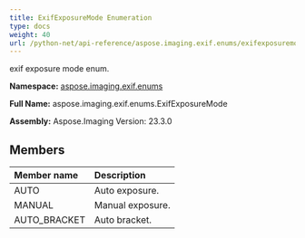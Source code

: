 ```yaml
---
title: ExifExposureMode Enumeration
type: docs
weight: 40
url: /python-net/api-reference/aspose.imaging.exif.enums/exifexposuremode/
---
```


exif exposure mode enum.

**Namespace:** [aspose.imaging.exif.enums](/imaging/python-net/api-reference/aspose.imaging.exif.enums/)

**Full Name:** aspose.imaging.exif.enums.ExifExposureMode

**Assembly:**  Aspose.Imaging Version: 23.3.0

## **Members**
|**Member name**|**Description**|
| :- | :- |
|AUTO|Auto exposure.|
|MANUAL|Manual exposure.|
|AUTO_BRACKET|Auto bracket.|
